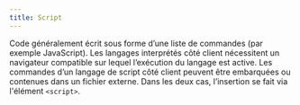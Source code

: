 ```yaml
---
title: Script
---
```


Code généralement écrit sous forme d’une liste de commandes (par exemple
JavaScript). Les langages interprétés côté client nécessitent un navigateur
compatible sur lequel l’exécution du langage est active. Les commandes d’un
langage de script côté client peuvent être embarquées ou contenues dans un
fichier externe. Dans les deux cas, l’insertion se fait via l'élément
`<script>`.
